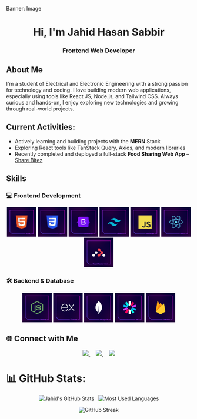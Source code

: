 Banner: Image
<h1 align="center">Hi, I'm Jahid Hasan Sabbir</h1>
<h3 align="center">Frontend Web Developer</h3>


## About Me

I'm a student of Electrical and Electronic Engineering with a strong passion for technology and coding. I love building modern web applications, especially using tools like React JS, Node.js, and Tailwind CSS. Always curious and hands-on, I enjoy exploring new technologies and growing through real-world projects.

## Current Activities:
- Actively learning and building projects with the **MERN** Stack
- Exploring React tools like TanStack Query, Axios, and modern libraries
- Recently completed and deployed a full-stack **Food Sharing Web App** – [Share Bitez](https://share-bitez.web.app/)

## Skills
### 💻 Frontend Development
<p align="center">
  <img height="80" src="https://raw.githubusercontent.com/ProgrammingHero1/ProgrammingHero1/main/image/HTML.png" alt="HTML" />
  <img height="80" src="https://raw.githubusercontent.com/ProgrammingHero1/ProgrammingHero1/main/image/CSS.png" alt="CSS" />
  <img height="80" src="https://raw.githubusercontent.com/ProgrammingHero1/ProgrammingHero1/main/image/Bootstrap.png" alt="Bootstrap" />
  <img height="80" src="https://raw.githubusercontent.com/ProgrammingHero1/ProgrammingHero1/main/image/Tailwind.png" alt="Tailwind CSS" />
  <img height="80" src="https://raw.githubusercontent.com/ProgrammingHero1/ProgrammingHero1/main/image/JavaScript.png" alt="JavaScript" />
  <img height="80" src="https://raw.githubusercontent.com/ProgrammingHero1/ProgrammingHero1/main/image/React.png" alt="React" />
  <img height="80" src="https://raw.githubusercontent.com/ProgrammingHero1/ProgrammingHero1/main/image/ReactRouterDom.png" alt="React Router" />
</p>

### 🛠️ Backend & Database
<p align="center">
  <img height="80" src="https://raw.githubusercontent.com/ProgrammingHero1/ProgrammingHero1/main/image/Nodejs.png" alt="Node.js" />
  <img height="80" src="https://raw.githubusercontent.com/ProgrammingHero1/ProgrammingHero1/main/image/Express.png" alt="Express.js" />
  <img height="80" src="https://raw.githubusercontent.com/ProgrammingHero1/ProgrammingHero1/main/image/MongoDB.png" alt="MongoDB" />
  <img height="80" src="https://raw.githubusercontent.com/ProgrammingHero1/ProgrammingHero1/main/image/JWT.png" alt="JWT" />
  <img height="80" src="https://raw.githubusercontent.com/ProgrammingHero1/ProgrammingHero1/main/image/Firebase.png" alt="Firebase" />
</p>


## 🌐 Connect with Me
<p align="center">
  <a href="https://www.facebook.com/jahid.hasan.sabbir01">
    <img src="https://cdn.jsdelivr.net/gh/devicons/devicon@latest/icons/facebook/facebook-original.svg" height="80"/>   
  </a>&nbsp;&nbsp;&nbsp;
  <a href="https://www.linkedin.com/in/jahid-hasan-sabbir-035ab2290">
    <img src="https://cdn.jsdelivr.net/gh/devicons/devicon@latest/icons/linkedin/linkedin-original.svg" height="80"/>
  </a>&nbsp;&nbsp;&nbsp;
  <a href="https://x.com/jahid_sabbir1">
    <img src="https://cdn.simpleicons.org/x/000000/ffffff" height="80"/> 
  </a>
</p>

# 📊 GitHub Stats:
<!-- ![](https://github-readme-stats.vercel.app/api?username=jahidhasansabbir&theme=vue-dark&hide_border=false&include_all_commits=false&count_private=false) <br> 
![](https://nirzak-streak-stats.vercel.app/?user=jahidhasansabbir&theme=vue-dark&hide_border=false) 
![](https://github-readme-stats.vercel.app/api/top-langs/?username=jahidhasansabbir&theme=vue-dark&hide_border=false&include_all_commits=false&count_private=false&layout=compact) -->

<p align="center"> 
  <img src="https://github-readme-stats.vercel.app/api?username=jahidhasansabbir&theme=vue-dark&hide_border=false&include_all_commits=false&count_private=false" alt="Jahid's GitHub Stats" width="48%" height="250" />
  &nbsp;
  <img src="https://github-readme-stats.vercel.app/api/top-langs/?username=jahidhasansabbir&theme=vue-dark&hide_border=false&layout=compact" alt="Most Used Languages" width="48%" height="200"/>
</p>

<p align="center">
  <img src="https://nirzak-streak-stats.vercel.app/?user=jahidhasansabbir&theme=vue-dark&hide_border=false" alt="GitHub Streak" width="100%" height="200"/>
</p>
